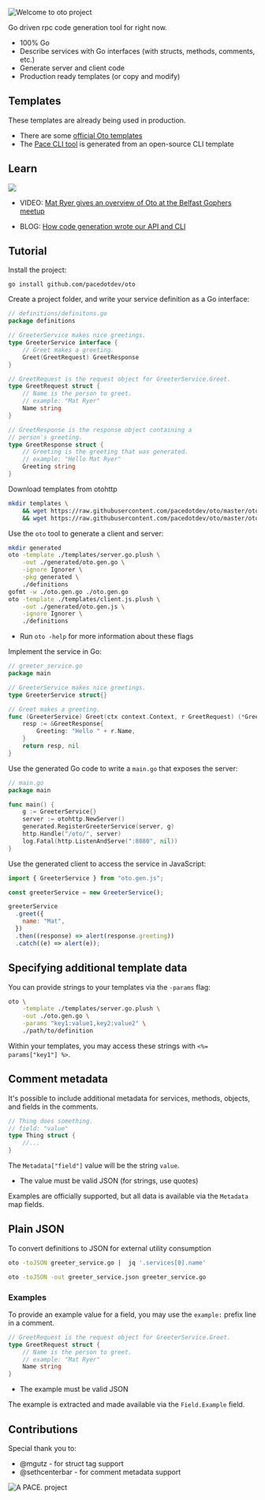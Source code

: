 ![Welcome to oto project](oto-logo.png)

Go driven rpc code generation tool for right now.

- 100% Go
- Describe services with Go interfaces (with structs, methods, comments, etc.)
- Generate server and client code
- Production ready templates (or copy and modify)

## Templates

These templates are already being used in production.

- There are some [official Oto templates](https://github.com/pacedotdev/oto/tree/master/otohttp/templates)
- The [Pace CLI tool](https://github.com/pacedotdev/pace/blob/master/oto/cli.go.plush) is generated from an open-source CLI template

## Learn

![](oto-video-preview.jpg)

- VIDEO: [Mat Ryer gives an overview of Oto at the Belfast Gophers meetup](https://www.youtube.com/watch?feature=youtu.be&v=DUg4ZITwMys)

- BLOG: [How code generation wrote our API and CLI](https://pace.dev/blog/2020/07/27/how-code-generation-wrote-our-api-and-cli.html)

## Tutorial

Install the project:

```
go install github.com/pacedotdev/oto
```

Create a project folder, and write your service definition as a Go interface:

```go
// definitions/definitons.go
package definitions

// GreeterService makes nice greetings.
type GreeterService interface {
    // Greet makes a greeting.
    Greet(GreetRequest) GreetResponse
}

// GreetRequest is the request object for GreeterService.Greet.
type GreetRequest struct {
    // Name is the person to greet.
    // example: "Mat Ryer"
    Name string
}

// GreetResponse is the response object containing a
// person's greeting.
type GreetResponse struct {
    // Greeting is the greeting that was generated.
    // example: "Hello Mat Ryer"
    Greeting string
}
```

Download templates from otohttp

```bash
mkdir templates \
    && wget https://raw.githubusercontent.com/pacedotdev/oto/master/otohttp/templates/server.go.plush -q -O ./templates/server.go.plush \
    && wget https://raw.githubusercontent.com/pacedotdev/oto/master/otohttp/templates/client.js.plush -q -O ./templates/client.js.plush
```

Use the `oto` tool to generate a client and server:

```bash
mkdir generated
oto -template ./templates/server.go.plush \
    -out ./generated/oto.gen.go \
    -ignore Ignorer \
    -pkg generated \
    ./definitions
gofmt -w ./oto.gen.go ./oto.gen.go
oto -template ./templates/client.js.plush \
    -out ./generated/oto.gen.js \
    -ignore Ignorer \
    ./definitions
```

- Run `oto -help` for more information about these flags

Implement the service in Go:

```go
// greeter_service.go
package main

// GreeterService makes nice greetings.
type GreeterService struct{}

// Greet makes a greeting.
func (GreeterService) Greet(ctx context.Context, r GreetRequest) (*GreetResponse, error) {
    resp := &GreetResponse{
        Greeting: "Hello " + r.Name,
    }
    return resp, nil
}
```

Use the generated Go code to write a `main.go` that exposes the server:

```go
// main.go
package main

func main() {
    g := GreeterService{}
    server := otohttp.NewServer()
    generated.RegisterGreeterService(server, g)
    http.Handle("/oto/", server)
    log.Fatal(http.ListenAndServe(":8080", nil))
}
```

Use the generated client to access the service in JavaScript:

```javascript
import { GreeterService } from "oto.gen.js";

const greeterService = new GreeterService();

greeterService
  .greet({
    name: "Mat",
  })
  .then((response) => alert(response.greeting))
  .catch((e) => alert(e));
```

## Specifying additional template data

You can provide strings to your templates via the `-params` flag:

```bash
oto \
    -template ./templates/server.go.plush \
    -out ./oto.gen.go \
    -params "key1:value1,key2:value2" \
    ./path/to/definition
```

Within your templates, you may access these strings with `<%= params["key1"] %>`.

## Comment metadata

It's possible to include additional metadata for services, methods, objects, and fields
in the comments.

```go
// Thing does something.
// field: "value"
type Thing struct {
    //...
}
```

The `Metadata["field"]` value will be the string `value`.

- The value must be valid JSON (for strings, use quotes)

Examples are officially supported, but all data is available via the `Metadata` map fields.

## Plain JSON

To convert definitions to JSON for external utility consumption

```sh
oto -toJSON greeter_service.go |  jq '.services[0].name'

oto -toJSON -out greeter_service.json greeter_service.go
```

### Examples

To provide an example value for a field, you may use the `example:` prefix line
in a comment.

```go
// GreetRequest is the request object for GreeterService.Greet.
type GreetRequest struct {
    // Name is the person to greet.
    // example: "Mat Ryer"
    Name string
}
```

- The example must be valid JSON

The example is extracted and made available via the `Field.Example` field.

## Contributions

Special thank you to:

- @mgutz - for struct tag support
- @sethcenterbar - for comment metadata support

![A PACE. project](pace-footer.png)

